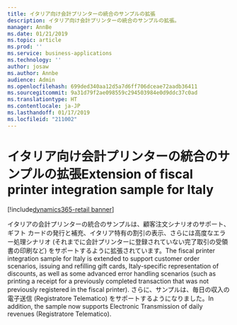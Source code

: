 ```yaml
---
title: イタリア向け会計プリンターの統合のサンプルの拡張
description: イタリア向け会計プリンターの統合のサンプルの拡張。
manager: AnnBe
ms.date: 01/21/2019
ms.topic: article
ms.prod: ''
ms.service: business-applications
ms.technology: ''
author: josaw
ms.author: Annbe
audience: Admin
ms.openlocfilehash: 699ded340aa12d5a7d6ff706dceae72aadb36411
ms.sourcegitcommit: 9a31d79f2ae098559c294503984e0d9ddc37c0ad
ms.translationtype: HT
ms.contentlocale: ja-JP
ms.lasthandoff: 01/17/2019
ms.locfileid: "211002"
---
```

#  <a name="extension-of-fiscal-printer-integration-sample-for-italy"></a><span data-ttu-id="c5e90-103">イタリア向け会計プリンターの統合のサンプルの拡張</span><span class="sxs-lookup"><span data-stu-id="c5e90-103">Extension of fiscal printer integration sample for Italy</span></span>
[!include[dynamics365-retail banner](../includes/dynamics365-retail.md)]


<span data-ttu-id="c5e90-104">イタリアの会計プリンターの統合のサンプルは、顧客注文シナリオのサポート、ギフト カードの発行と補充、イタリア特有の割引の表示、さらには高度なエラー処理シナリオ (それまでに会計プリンターに登録されていない完了取引の受領書の印刷など) をサポートするように拡張されています。</span><span class="sxs-lookup"><span data-stu-id="c5e90-104">The fiscal printer integration sample for Italy is extended to support customer order scenarios, issuing and refilling gift cards, Italy-specific representation of discounts, as well as some advanced error handling scenarios (such as printing a receipt for a previously completed transaction that was not previously registered in the fiscal printer).</span></span> <span data-ttu-id="c5e90-105">さらに、サンプルは、毎日の収入の電子送信 (Registratore Telematico) をサポートするようになりました。</span><span class="sxs-lookup"><span data-stu-id="c5e90-105">In addition, the sample now supports Electronic Transmission of daily revenues (Registratore Telematico).</span></span>
